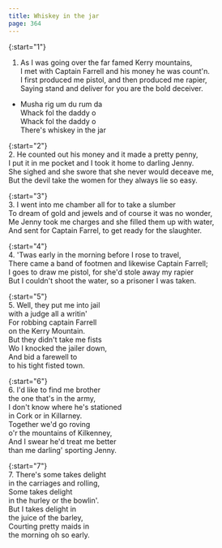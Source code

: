 ```yaml
---
title: Whiskey in the jar
page: 364
---  
```



{:start="1"}  
1.  As I was going over the far famed Kerry mountains,  
I met with Captain Farrell and his money he was count'n.  
I first produced me pistol, and then produced me rapier,  
Saying stand and deliver for you are the bold deceiver.  


- Musha rig um du rum da  
Whack fol the daddy o  
Whack fol the daddy o  
There's whiskey in the jar  


{:start="2"}  
2. He counted out his money and it made a pretty penny,  
I put it in me pocket and I took it home to darling Jenny.  
She sighed and she swore that she never would deceave me,  
But the devil take the women for they always lie so easy.  


{:start="3"}  
3. I went into me chamber all for to take a slumber  
To dream of gold and jewels and of course it was no wonder,  
Me Jenny took me charges and she filled them up with water,  
And sent for Captain Farrel, to get ready for the slaughter.  


{:start="4"}  
4. 'Twas early in the morning before I rose to travel,  
There came a band of footmen and likewise Captain Farrell;  
I goes to draw me pistol, for she'd stole away my rapier  
But I couldn't shoot the water, so a prisoner I was taken.  


{:start="5"}  
5. Well, they put me into jail   
with a judge all a writin'  
For robbing captain Farrell   
on the Kerry Mountain.  
But they didn't take me fists   
Wo I knocked the jailer down,  
And bid a farewell to   
to his tight fisted town.  


{:start="6"}  
6. I'd like to find me brother   
the one that's in the army,  
I don't know where he's stationed   
in Cork or in Killarney.  
Together we'd go roving  
o'r the mountains of Kilkenney,  
And I swear he'd treat me better   
than me darling' sporting Jenny.  


{:start="7"}  
7. There's some takes delight   
in the carriages and rolling,  
Some takes delight   
in the hurley or the bowlin'.  
But I takes delight in   
the juice of the barley,  
Courting pretty maids in   
the morning oh so early.  